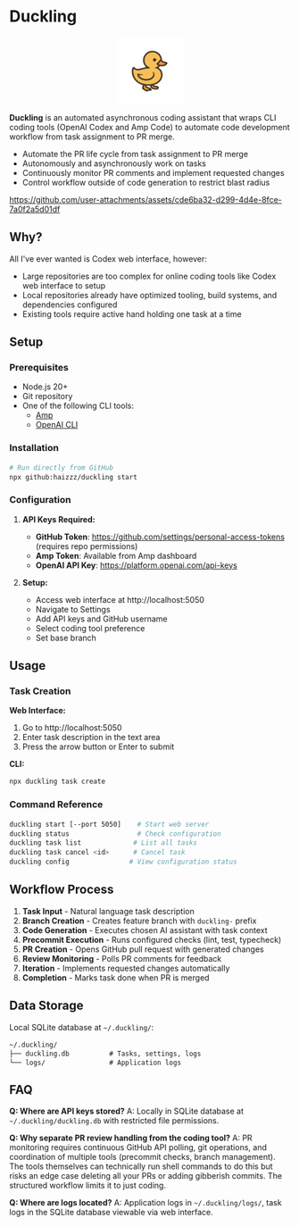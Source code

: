 # Duckling

<p align="center">
  <img src="public/assets/logo.png" alt="Duckling Logo" width="120" height="120">
</p>

**Duckling** is an automated asynchronous coding assistant that wraps CLI coding tools (OpenAI Codex and Amp Code) to automate code development workflow from task assignment to PR merge.

- Automate the PR life cycle from task assignment to PR merge
- Autonomously and asynchronously work on tasks
- Continuously monitor PR comments and implement requested changes
- Control workflow outside of code generation to restrict blast radius

https://github.com/user-attachments/assets/cde6ba32-d299-4d4e-8fce-7a0f2a5d01df


## Why?

All I've ever wanted is Codex web interface, however:
- Large repositories are too complex for online coding tools like Codex web interface to setup
- Local repositories already have optimized tooling, build systems, and dependencies configured
- Existing tools require active hand holding one task at a time

## Setup

### Prerequisites

- Node.js 20+
- Git repository
- One of the following CLI tools:
  - [Amp](https://www.amp.build/)
  - [OpenAI CLI](https://platform.openai.com/docs/guides/cli)

### Installation

```bash
# Run directly from GitHub
npx github:haizzz/duckling start
```

### Configuration

1. **API Keys Required:**
   - **GitHub Token**: https://github.com/settings/personal-access-tokens (requires repo permissions)
   - **Amp Token**: Available from Amp dashboard
   - **OpenAI API Key**: https://platform.openai.com/api-keys

2. **Setup:**
   - Access web interface at http://localhost:5050
   - Navigate to Settings
   - Add API keys and GitHub username
   - Select coding tool preference
   - Set base branch

## Usage

### Task Creation

**Web Interface:**
1. Go to http://localhost:5050
2. Enter task description in the text area
3. Press the arrow button or Enter to submit

**CLI:**
```bash
npx duckling task create
```

### Command Reference

```bash
duckling start [--port 5050]    # Start web server
duckling status                 # Check configuration
duckling task list             # List all tasks  
duckling task cancel <id>      # Cancel task
duckling config               # View configuration status
```

## Workflow Process

1. **Task Input** - Natural language task description
2. **Branch Creation** - Creates feature branch with `duckling-` prefix
3. **Code Generation** - Executes chosen AI assistant with task context
4. **Precommit Execution** - Runs configured checks (lint, test, typecheck)
5. **PR Creation** - Opens GitHub pull request with generated changes
6. **Review Monitoring** - Polls PR comments for feedback
7. **Iteration** - Implements requested changes automatically
8. **Completion** - Marks task done when PR is merged

## Data Storage

Local SQLite database at `~/.duckling/`:
```
~/.duckling/
├── duckling.db          # Tasks, settings, logs
└── logs/                # Application logs
```

## FAQ

**Q: Where are API keys stored?**
A: Locally in SQLite database at `~/.duckling/duckling.db` with restricted file permissions.

**Q: Why separate PR review handling from the coding tool?**
A: PR monitoring requires continuous GitHub API polling, git operations, and coordination of multiple tools (precommit checks, branch management). The tools themselves can technically run shell commands to do this but risks an edge case deleting all your PRs or adding gibberish commits. The structured workflow limits it to just coding.

**Q: Where are logs located?**
A: Application logs in `~/.duckling/logs/`, task logs in the SQLite database viewable via web interface.
